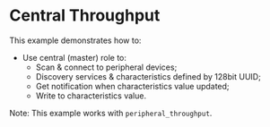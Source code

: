 # Central Throughput

This example demonstrates how to:

* Use central (master) role to:
    * Scan & connect to peripheral devices;
    * Discovery services & characteristics defined by 128bit UUID;
    * Get notification when characteristics value updated;
    * Write to characteristics value.

Note: This example works with `peripheral_throughput`.
